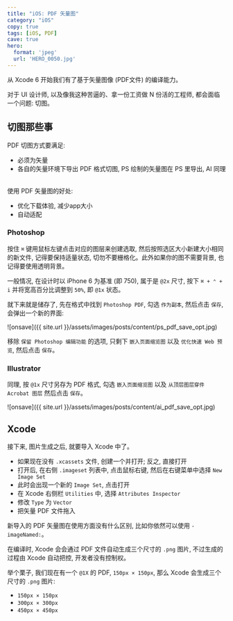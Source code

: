```yaml
---
title: "iOS: PDF 矢量图"
category: "iOS"
copy: true
tags: [iOS, PDF]
cave: true
hero:
  format: 'jpeg'
  url: 'HERO_0050.jpg'
---
```

从 Xcode 6 开始我们有了基于矢量图像 (PDF文件) 的编译能力。

对于 UI 设计师, 以及像我这种苦逼的、拿一份工资做 N 份活的工程师, 都会面临一个问题: 切图。

## 切图那些事

<div class="quote">
PDF 切图方式要满足:
<br/>
<ul>
<li>必须为矢量</li>
<li>各自的矢量环境下导出 PDF 格式切图, PS 绘制的矢量图在 PS 里导出, AI 同理</li>
</ul>
<br/>
使用 PDF 矢量图的好处:
<br/>
<ul>
<li>优化下载体验, 减少app大小</li>
<li>自动适配</li>
</ul>
</div>

### Photoshop

按住 `⌘` 键用鼠标左键点击对应的图层来创建选取, 然后按照选区大小新建大小相同的新文件, 记得要保持适量状态, 切勿不要栅格化。此外如果你的图不需要背景, 也记得要使用透明背景。

一般情况, 在设计时以 iPhone 6 为基准 (即 750), 属于是 `@2x` 尺寸, 按下 `⌘ + ⌃ + i` 并将宽高百分比调整到 `50%`, 即 `@1x` 状态。

就下来就是储存了, 先在格式中找到 `Photoshop PDF`, 勾选 `作为副本`, 然后点击 `保存`, 会弹出一个新的界面:

![onsave]({{ site.url }}/assets/images/posts/content/ps_pdf_save_opt.jpg)

移除 `保留 Photoshop 编辑功能` 的选项, 只剩下 `嵌入页面缩览图` 以及 `优化快速 Web 预览`, 然后点击 `保存`。

### Illustrator

同理, 按 `@1x` 尺寸另存为 PDF 格式, 勾选 `嵌入页面缩览图` 以及 `从顶层图层穿件 Acrobat 图层` 然后点击 `保存`。

![onsave]({{ site.url }}/assets/images/posts/content/ai_pdf_save_opt.jpg)

## Xcode

接下来, 图片生成之后, 就要导入 Xcode 中了。

* 如果现在没有 `.xcassets` 文件, 创建一个并打开; 反之, 直接打开
* 打开后, 在右侧 `.imageset` 列表中, 点击鼠标右键, 然后在右键菜单中选择 `New Image Set`
* 此时会出现一个新的 `Image Set`, 点击打开
* 在 Xcode 右侧栏 `Utilities` 中, 选择 `Attributes Inspector`
* 修改 `Type` 为 `Vector`
* 把矢量 PDF 文件拖入

新导入的 PDF 矢量图在使用方面没有什么区别, 比如你依然可以使用 `- imageNamed:`。

在编译时, Xcode 会会通过 PDF 文件自动生成三个尺寸的 `.png` 图片, 不过生成的过程由 Xcode 自动把控, 开发者没有控制权。

举个栗子, 我们现在有一个 `@1X` 的 PDF, `150px × 150px`, 那么 Xcode 会生成三个尺寸的 `.png` 图片:

* `150px × 150px`
* `300px × 300px`
* `450px × 450px`
